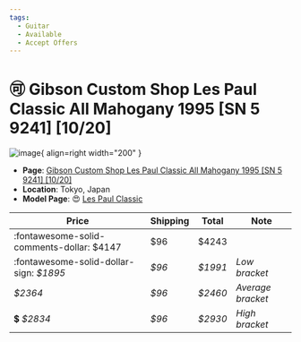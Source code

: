 ```yaml
---
tags:
  - Guitar
  - Available
  - Accept Offers
---
```


# :accept: Gibson Custom Shop Les Paul Classic All Mahogany 1995 [SN 5 9241] [10/20]

![image](https://rvb-img.reverb.com/image/upload/s--0Xkc3CQm--/t_card-square/v1697771183/utiqy0rqhfq4qlmgc3fm.jpg){ align=right width="200" }

* **Page**: [Gibson Custom Shop Les Paul Classic All Mahogany 1995 [SN 5 9241] [10/20]](https://reverb.com/ca/item/74750063-gibson-custom-shop-les-paul-classic-all-mahogany-1995-sn-5-9241-10-20)
* **Location**: Tokyo, Japan
* **Model Page**: :heart_eyes: [Les Paul Classic](../../Models/les-paul-classic.md)


| Price | Shipping  | Total | Note    |
|-------|-----------|-------|---------|
| :fontawesome-solid-comments-dollar: $4147 | $96 | $4243 | |
| :fontawesome-solid-dollar-sign: _$1895_ | _$96_ | _$1991_ | _Low bracket_ |
| _$2364_ | _$96_ | _$2460_ | _Average bracket_ |
| :heavy_dollar_sign: _$2834_ | _$96_ | _$2930_ | _High bracket_ |
